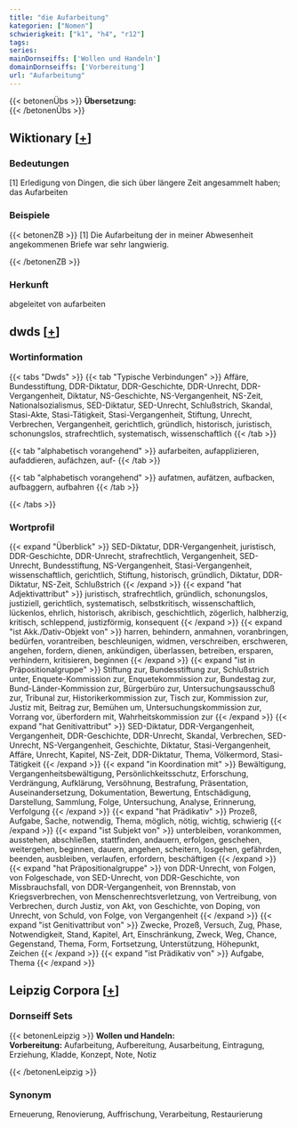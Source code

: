 ```yaml
---
title: "die Aufarbeitung"
kategorien: ["Nomen"]
schwierigkeit: ["k1", "h4", "r12"]
tags:
series:
mainDornseiffs: ['Wollen und Handeln']
domainDornseiffs: ['Vorbereitung']
url: "Aufarbeitung"
---
```


{{< betonenÜbs >}}
**Übersetzung:**  
{{< /betonenÜbs >}}

## Wiktionary [[+](https://de.wiktionary.org/wiki/Aufarbeitung)]

### Bedeutungen
[1] Erledigung von Dingen, die sich über längere Zeit angesammelt haben; das Aufarbeiten  

### Beispiele
{{< betonenZB >}}
[1] Die Aufarbeitung der in meiner Abwesenheit angekommenen Briefe war sehr langwierig.  

{{< /betonenZB >}}
### Herkunft
abgeleitet von aufarbeiten  



## dwds [[+](https://www.dwds.de/wb/Aufarbeitung)]

### Wortinformation
{{< tabs "Dwds" >}}
{{< tab "Typische Verbindungen" >}}
Affäre, Bundesstiftung, DDR-Diktatur, DDR-Geschichte, DDR-Unrecht, DDR-Vergangenheit, Diktatur, NS-Geschichte, NS-Vergangenheit, NS-Zeit, Nationalsozialismus, SED-Diktatur, SED-Unrecht, Schlußstrich, Skandal, Stasi-Akte, Stasi-Tätigkeit, Stasi-Vergangenheit, Stiftung, Unrecht, Verbrechen, Vergangenheit, gerichtlich, gründlich, historisch, juristisch, schonungslos, strafrechtlich, systematisch, wissenschaftlich
{{< /tab >}}

{{< tab "alphabetisch vorangehend" >}}
aufarbeiten, aufapplizieren, aufaddieren, aufächzen, auf-
{{< /tab >}}

{{< tab "alphabetisch vorangehend" >}}
aufatmen, aufätzen, aufbacken, aufbaggern, aufbahren
{{< /tab >}}

{{< /tabs >}}

### Wortprofil
{{< expand "Überblick" >}} SED-Diktatur, DDR-Vergangenheit, juristisch, DDR-Geschichte, DDR-Unrecht, strafrechtlich, Vergangenheit, SED-Unrecht, Bundesstiftung, NS-Vergangenheit, Stasi-Vergangenheit, wissenschaftlich, gerichtlich, Stiftung, historisch, gründlich, Diktatur, DDR-Diktatur, NS-Zeit, Schlußstrich {{< /expand >}}
{{< expand "hat Adjektivattribut" >}} juristisch, strafrechtlich, gründlich, schonungslos, justiziell, gerichtlich, systematisch, selbstkritisch, wissenschaftlich, lückenlos, ehrlich, historisch, akribisch, geschichtlich, zögerlich, halbherzig, kritisch, schleppend, justizförmig, konsequent {{< /expand >}}
{{< expand "ist Akk./Dativ-Objekt von" >}} harren, behindern, anmahnen, voranbringen, bedürfen, vorantreiben, beschleunigen, widmen, verschreiben, erschweren, angehen, fordern, dienen, ankündigen, überlassen, betreiben, ersparen, verhindern, kritisieren, beginnen {{< /expand >}}
{{< expand "ist in Präpositionalgruppe" >}} Stiftung zur, Bundesstiftung zur, Schlußstrich unter, Enquete-Kommission zur, Enquetekommission zur, Bundestag zur, Bund-Länder-Kommission zur, Bürgerbüro zur, Untersuchungsausschuß zur, Tribunal zur, Historikerkommission zur, Tisch zur, Kommission zur, Justiz mit, Beitrag zur, Bemühen um, Untersuchungskommission zur, Vorrang vor, überfordern mit, Wahrheitskommission zur {{< /expand >}}
{{< expand "hat Genitivattribut" >}} SED-Diktatur, DDR-Vergangenheit, Vergangenheit, DDR-Geschichte, DDR-Unrecht, Skandal, Verbrechen, SED-Unrecht, NS-Vergangenheit, Geschichte, Diktatur, Stasi-Vergangenheit, Affäre, Unrecht, Kapitel, NS-Zeit, DDR-Diktatur, Thema, Völkermord, Stasi-Tätigkeit {{< /expand >}}
{{< expand "in Koordination mit" >}} Bewältigung, Vergangenheitsbewältigung, Persönlichkeitsschutz, Erforschung, Verdrängung, Aufklärung, Versöhnung, Bestrafung, Präsentation, Auseinandersetzung, Dokumentation, Bewertung, Entschädigung, Darstellung, Sammlung, Folge, Untersuchung, Analyse, Erinnerung, Verfolgung {{< /expand >}}
{{< expand "hat Prädikativ" >}} Prozeß, Aufgabe, Sache, notwendig, Thema, möglich, nötig, wichtig, schwierig {{< /expand >}}
{{< expand "ist Subjekt von" >}} unterbleiben, vorankommen, ausstehen, abschließen, stattfinden, andauern, erfolgen, geschehen, weitergehen, beginnen, dauern, angehen, scheitern, losgehen, gefährden, beenden, ausbleiben, verlaufen, erfordern, beschäftigen {{< /expand >}}
{{< expand "hat Präpositionalgruppe" >}} von DDR-Unrecht, von Folgen, von Folgeschade, von SED-Unrecht, von DDR-Geschichte, von Missbrauchsfall, von DDR-Vergangenheit, von Brennstab, von Kriegsverbrechen, von Menschenrechtsverletzung, von Vertreibung, von Verbrechen, durch Justiz, von Akt, von Geschichte, von Doping, von Unrecht, von Schuld, von Folge, von Vergangenheit {{< /expand >}}
{{< expand "ist Genitivattribut von" >}} Zwecke, Prozeß, Versuch, Zug, Phase, Notwendigkeit, Stand, Kapitel, Art, Einschränkung, Zweck, Weg, Chance, Gegenstand, Thema, Form, Fortsetzung, Unterstützung, Höhepunkt, Zeichen {{< /expand >}}
{{< expand "ist Prädikativ von" >}} Aufgabe, Thema {{< /expand >}}

## Leipzig Corpora [[+](https://corpora.uni-leipzig.de/en/res?word=Aufarbeitung&corpusId=deu_newscrawl-public_2018)]

### Dornseiff Sets
{{< betonenLeipzig >}}
**Wollen und Handeln:**  
**Vorbereitung:** Aufarbeitung, Aufbereitung, Ausarbeitung, Eintragung, Erziehung, Kladde, Konzept, Note, Notiz  

{{< /betonenLeipzig >}}

### Synonym
Erneuerung, Renovierung, Auffrischung, Verarbeitung, Restaurierung

